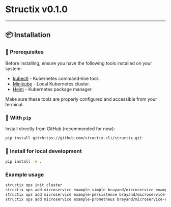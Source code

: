 # Structix v0.1.0

---

## 📦 Installation

### 🔧 Prerequisites

Before installing, ensure you have the following tools installed on your system:

-   [kubectl](https://kubernetes.io/docs/tasks/tools/install-kubectl/) - Kubernetes command-line tool.
-   [Minikube](https://minikube.sigs.k8s.io/docs/start/) - Local Kubernetes cluster.
-   [Helm](https://helm.sh/docs/intro/install/) - Kubernetes package manager.

Make sure these tools are properly configured and accessible from your terminal.

### 🔧 With `pip`

Install directly from GitHub (recommended for now):

```bash
pip install git+https://github.com/structix-cli/structix.git
```

### 🔧 Install for local development

```bash
pip install -e .
```

### Example usage

```bash
structix ops init cluster
structix ops add microservice example-simple brayand/microservice-example-simple:0.1.0 --with-ingress --deploy --port=3000 --replicas=3
structix ops add microservice example-persistence brayand/microservice-example-persistence:0.1.0 --with-ingress --deploy --port=3000 --replicas=3 --db=mysql
structix ops add microservice example-prometheus brayand/microservice-example-prometheus:0.1.0 --with-ingress --deploy --port=3000 --replicas=3
```
